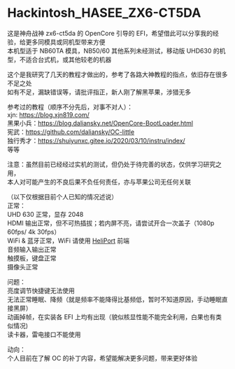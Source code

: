 # Hackintosh_HASEE_ZX6-CT5DA
这是神舟战神 zx6-ct5da 的 OpenCore 引导的 EFI，希望借此可以分享我的经验，给更多同模具或同机型带来方便  
本机型适于 NB60TA 模具，NB50/60 其他系列未经测试，移动版 UHD630 的机型，不适合台式机，或其他较老的机器

这个是我研究了几天的教程才做出的，参考了各路大神教程的指点，依旧存在很多不足之处  
如有不足，漏缺错误等，请批评指正，新人刚了解黑苹果，涉猎无多

参考过的教程（顺序不分先后，对事不对人）：  
xjn: https://blog.xjn819.com/  
黑果小兵：https://blog.daliansky.net/OpenCore-BootLoader.html  
宪武：https://github.com/daliansky/OC-little  
独行秀才：https://shuiyunxc.gitee.io/2020/03/10/instru/index/  
等等

注意：虽然目前已经经过实机的测试，但仍处于待完善的状态，仅供学习研究之用，  
本人对可能产生的不良后果不负任何责任，亦与苹果公司无任何关联

（以下仅根据目前个人已知的情况述说）  
正常：  
UHD 630 正常，显存 2048  
HDMI 输出正常，但不可热插拔；若内屏不亮，请尝试开合一次盖子（1080p 60fps/ 4k 30fps）  
WiFi & 蓝牙正常，WiFi 请使用 [HeliPort](https://github.com/OpenIntelWireless/HeliPort/releases) 前端  
音频输入输出正常  
触摸板，键盘正常  
摄像头正常

问题：  
亮度调节快捷键无法使用  
无法正常睡眠、降频（就是频率不能降得比基频低，暂时不知道原因，手动睡眠直接黑屏）  
动画掉帧，在实装各 EFI 上均有出现（貌似核显性能不能完全利用，白果也有类似情况)  
读卡器，雷电接口不能使用  

动向：  
个人目前在了解 OC 的补丁内容，希望能解决更多问题，带来更好体验
